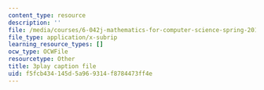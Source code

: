 ```yaml
---
content_type: resource
description: ''
file: /media/courses/6-042j-mathematics-for-computer-science-spring-2015/f5fcb434145d5a969314f8784473ff4e_RqqzyWDVMA.vtt
file_type: application/x-subrip
learning_resource_types: []
ocw_type: OCWFile
resourcetype: Other
title: 3play caption file
uid: f5fcb434-145d-5a96-9314-f8784473ff4e
---
```

